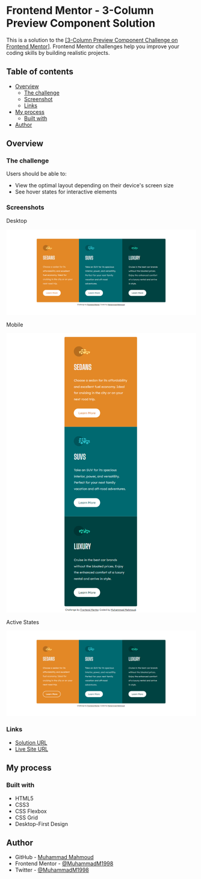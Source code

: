 # Frontend Mentor - 3-Column Preview Component Solution

This is a solution to the [[3-Column Preview Component Challenge on Frontend Mentor]](https://www.frontendmentor.io/challenges/3column-preview-card-component-pH92eAR2-).
Frontend Mentor challenges help you improve your coding skills by building realistic projects.

## Table of contents

-   [Overview](#overview)
    -   [The challenge](#the-challenge)
    -   [Screenshot](#screenshot)
    -   [Links](#links)
-   [My process](#my-process)
    -   [Built with](#built-with)
-   [Author](#author)

## Overview

### The challenge

Users should be able to:

-   View the optimal layout depending on their device's screen size
-   See hover states for interactive elements

### Screenshots

Desktop

![Screenshot-Desktop.png](images/Screenshot-Desktop.png)

Mobile

![Screenshot-Mobile.png](images/Screenshot-Mobile.png)

Active States

![Screenshot-Active.png](images/Screenshot-Active.png)

### Links

-   [Solution URL](https://github.com/MuhammadM1998/FrontendMentor-3-Column-Preview-Component)
-   [Live Site URL](https://muhammadm1998.github.io/FrontendMentor-3-Column-Preview-Component/)

## My process

### Built with

-   HTML5
-   CSS3
-   CSS Flexbox
-   CSS Grid
-   Desktop-First Design

## Author

-   GitHub - [Muhammad Mahmoud](https://github.com/MuhammadM1998)
-   Frontend Mentor - [@MuhammadM1998](https://www.frontendmentor.io/profile/MuhammadM1998)
-   Twitter - [@MuhammadM1998](https://www.twitter.com/MuhammadM1998)
